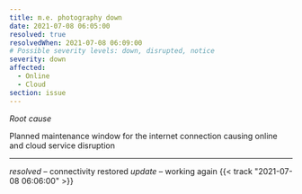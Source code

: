 ```yaml
---
title: m.e. photography down
date: 2021-07-08 06:05:00
resolved: true
resolvedWhen: 2021-07-08 06:09:00
# Possible severity levels: down, disrupted, notice
severity: down
affected:
  - Online
  - Cloud
section: issue
---
```


*Root cause*

Planned maintenance window for the internet connection causing online and cloud service disruption

---

*resolved* – connectivity restored
*update* –  working again {{< track "2021-07-08 06:06:00" >}}
